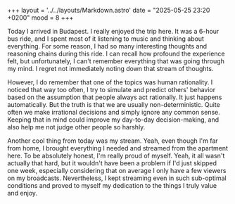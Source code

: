 +++
layout = '../../layouts/Markdown.astro'
date = "2025-05-25 23:20 +0200"
mood = 8
+++

Today I arrived in Budapest. I really enjoyed the trip here. It was a 6-hour bus ride, and I spent most of it listening to music and thinking about everything. For some reason, I had so many interesting thoughts and reasoning chains during this ride. I can recall how profound the experience felt, but unfortunately, I can't remember everything that was going through my mind. I regret not immediately noting down that stream of thoughts.

However, I do remember that one of the topics was human rationality. I noticed that way too often, I try to simulate and predict others' behavior based on the assumption that people always act rationally. It just happens automatically. But the truth is that we are usually non-deterministic. Quite often we make irrational decisions and simply ignore any common sense. Keeping that in mind could improve my day-to-day decision-making, and also help me not judge other people so harshly.

Another cool thing from today was my stream. Yeah, even though I'm far from home, I brought everything I needed and streamed from the apartment here. To be absolutely honest, I'm really proud of myself. Yeah, it all wasn't actually that hard, but it wouldn't have been a problem if I'd just skipped one week, especially considering that on average I only have a few viewers on my broadcasts. Nevertheless, I kept streaming even in such sub-optimal conditions and proved to myself my dedication to the things I truly value and enjoy.